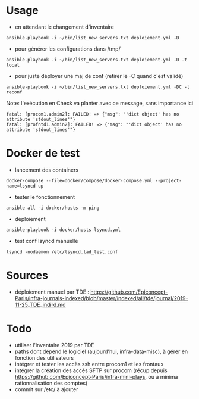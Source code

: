 # Usage

* en attendant le changement d'inventaire
```
ansible-playbook -i ~/bin/list_new_servers.txt deploiement.yml -D
```

* pour générer les configurations dans /tmp/
```
ansible-playbook -i ~/bin/list_new_servers.txt deploiement.yml -D -t local
```

* pour juste déployer une maj de conf (retirer le -C quand c'est validé)
```
ansible-playbook -i ~/bin/list_new_servers.txt deploiement.yml -DC -t reconf
```

Note: l'exécution en Check va planter avec ce message, sans importance ici
```
fatal: [procom1.admin2]: FAILED! => {"msg": "'dict object' has no attribute 'stdout_lines'"}
fatal: [profntd1.admin2]: FAILED! => {"msg": "'dict object' has no attribute 'stdout_lines'"}
```

# Docker de test

* lancement des containers
```
docker-compose --file=docker/compose/docker-compose.yml --project-name=lsyncd up
```

* tester le fonctionnement
```
ansible all -i docker/hosts -m ping
```

* déploiement 
```
ansible-playbook -i docker/hosts lsyncd.yml
```

* test conf lsyncd manuelle
```
lsyncd -nodaemon /etc/lsyncd.lad_test.conf
```

# Sources

* déploiement manuel par TDE : https://github.com/Epiconcept-Paris/infra-journals-indexed/blob/master/indexed/all/tde/journal/2019-11-25_TDE_indird.md

# Todo

* utiliser l'inventaire 2019 par TDE
* paths dont dépend le logiciel (aujourd'hui, infra-data-misc), à gérer en fonction des utilisateurs
* intégrer et tester les accès ssh entre procom1 et les frontaux
* intégrer la création des accès SFTP sur procom (récup depuis https://github.com/Epiconcept-Paris/infra-mini-plays, ou à minima rationnalisation des comptes)
* commit sur /etc/ à ajouter